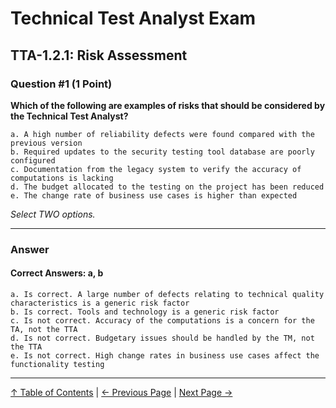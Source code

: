 # Technical Test Analyst Exam

## TTA-1.2.1: Risk Assessment

### Question #1 (1 Point)

**Which of the following are examples of risks that should be considered by the Technical Test Analyst?**

    a. A high number of reliability defects were found compared with the previous version
    b. Required updates to the security testing tool database are poorly configured
    c. Documentation from the legacy system to verify the accuracy of computations is lacking
    d. The budget allocated to the testing on the project has been reduced
    e. The change rate of business use cases is higher than expected

_Select TWO options._

---

### Answer

#### Correct Answers: a, b

    a. Is correct. A large number of defects relating to technical quality characteristics is a generic risk factor
    b. Is correct. Tools and technology is a generic risk factor
    c. Is not correct. Accuracy of the computations is a concern for the TA, not the TTA
    d. Is not correct. Budgetary issues should be handled by the TM, not the TTA
    e. Is not correct. High change rates in business use cases affect the functionality testing

---

[↑ Table of Contents](../../README.md#table-of-contents) | [← Previous Page](../6-test-tools-and-automation/6.2-specific-test-tools.md) | [Next Page →](6.2-specific-test-tools.md)
